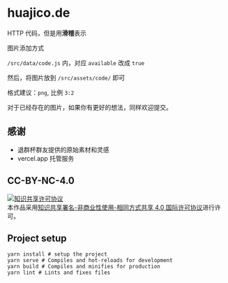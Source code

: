 # huajico.de

HTTP 代码，但是用**滑稽**表示

图片添加方式

`/src/data/code.js` 内，对应 `available` 改成 `true`

然后，将图片放到 `/src/assets/code/` 即可

格式建议：`png`, 比例 `3:2`

对于已经存在的图片，如果你有更好的想法，同样欢迎提交。

## 感谢

- 退群杯群友提供的原始素材和灵感
- vercel.app 托管服务

## CC-BY-NC-4.0

<a rel="license" href="http://creativecommons.org/licenses/by-nc-sa/4.0/"><img alt="知识共享许可协议" style="border-width:0" src="https://i.creativecommons.org/l/by-nc-sa/4.0/88x31.png" /></a><br />本作品采用<a rel="license" href="http://creativecommons.org/licenses/by-nc-sa/4.0/">知识共享署名-非商业性使用-相同方式共享 4.0 国际许可协议</a>进行许可。

## Project setup
```
yarn install # setup the project
yarn serve # Compiles and hot-reloads for development
yarn build # Compiles and minifies for production
yarn lint # Lints and fixes files
```
